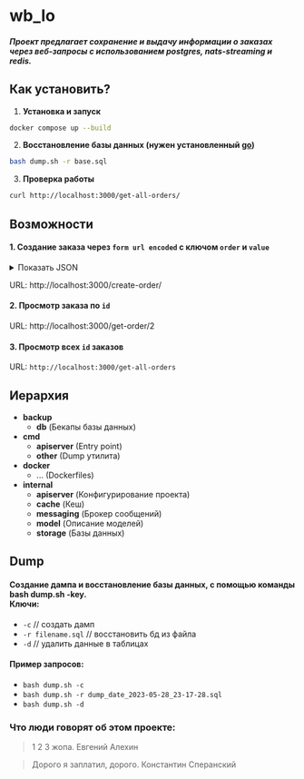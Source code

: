 # wb_lo
##### Проект предлагает сохранение и выдачу информации о заказах через веб-запросы с использованием postgres, nats-streaming и redis.

## Как установить?

1. **Установка и запуск**
```bash
docker compose up --build
```

2. **Восстановление базы данных (нужен установленный [go](https://go.dev/dl/))**
```bash
bash dump.sh -r base.sql
```

3. **Проверка работы**
```bash
curl http://localhost:3000/get-all-orders/
```

## Возможности

#### 1. Создание заказа через `form url encoded` с ключом `order` и `value` 

<details>
  <summary>Показать JSON</summary>

```json
{
  "order_uid": "39",
  "track_number": "track",
  "entry": "BIILLLO",
  "delivery": {
    "ID": 64,
    "name": "Test Testov",
    "phone": "+9720000000",
    "zip": "2639809",
    "city": "Kiryat Mozkin",
    "address": "Ploshad Mira 15",
    "region": "Kraiot",
    "email": "test@gmail.com"
  },
  "payment": {
    "ID": 44,
    "transaction": "b563feb7b2b84b6test",
    "request_id": "",
    "currency": "USD",
    "provider": "wbpay",
    "amount": 1817,
    "payment_dt": 1637907727,
    "bank": "alpha",
    "delivery_cost": 1500,
    "goods_total": 317,
    "custom_fee": 0
  },
  "items": [
    {
      "ID": 27,
      "chrt_id": 9934930,
      "track_number": "WBILMTESTTRACK",
      "price": 453,
      "rid": "ab4219087a764ae0btest",
      "name": "Mascaras",
      "sale": 30,
      "size": "0",
      "total_price": 317,
      "nm_id": 2389212,
      "brand": "Vivienne Sabo",
      "status": 202
    }
  ],
  "locale": "en",
  "internal_signature": "",
  "customer_id": "test",
  "delivery_service": "meest",
  "shardkey": "9",
  "sm_id": 99,
  "date_created": "2021-11-26T06:22:19Z",
  "oof_shard": "1"
}
```

</details>

URL: http://localhost:3000/create-order/

#### 2. Просмотр заказа по `id`
URL: http://localhost:3000/get-order/2

#### 3. Просмотр всех `id` заказов

URL: `http://localhost:3000/get-all-orders`

## Иерархия

- **backup**
    - **db** (Бекапы базы данных)
- **cmd**
  - **apiserver** (Entry point)
  - **other** (Dump утилита)
- **docker**
  - ... (Dockerfiles)
- **internal**
  - **apiserver** (Конфигурирование проекта)
  - **cache** (Кеш)
  - **messaging** (Брокер сообщений)
  - **model** (Описание моделей)
  - **storage** (Базы данных)

## Dump

#### Создание дампа и восстановление базы данных, с помощью команды bash dump.sh -key.<br> Ключи: 
- `-c` // создать дамп
- `-r filename.sql` // восстановить бд из файла
- `-d` // удалить данные в таблицах

#### Пример запросов:
- `bash dump.sh -c`
- `bash dump.sh -r dump_date_2023-05-28_23-17-28.sql`
- `bash dump.sh -d`

### Что люди говорят об этом проекте:
> 1 2 3 жопа. Евгений Алехин<br>

> Дорого я заплатил, дорого. Константин Сперанский<br>